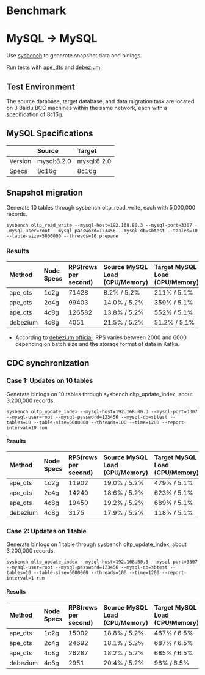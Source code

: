 # Benchmark

# MySQL -> MySQL

Use [sysbench](https://github.com/akopytov/sysbench) to generate snapshot data and binlogs.

Run tests with ape_dts and [debezium](https://github.com/debezium/debezium).

## Test Environment

The source database, target database, and data migration task are located on 3 Baidu BCC machines within the same network, each with a specification of 8c16g.

## MySQL Specifications

| | Source | Target |
| :-------- | :-------- | :-------- | 
| Version | mysql:8.2.0| mysql:8.2.0 |
| Specs | 8c16g| 8c16g |

## Snapshot migration

Generate 10 tables through sysbench oltp_read_write, each with 5,000,000 records.

```
sysbench oltp_read_write --mysql-host=192.168.80.3 --mysql-port=3307 --mysql-user=root --mysql-password=123456 --mysql-db=sbtest --tables=10 --table-size=5000000 --threads=10 prepare
```

### Results
| Method | Node Specs | RPS(rows per second) | Source MySQL Load (CPU/Memory) | Target MySQL Load (CPU/Memory) |
| :-------- | :-------- | :-------- | :-------- | :-------- | 
| ape_dts | 1c2g | 71428 | 8.2% / 5.2% | 211% / 5.1% |
| ape_dts | 2c4g | 99403 | 14.0% / 5.2% | 359% / 5.1% |
| ape_dts | 4c8g | 126582 | 13.8% / 5.2% | 552% / 5.1% |
| debezium | 4c8g |	4051 | 21.5% / 5.2% | 51.2% / 5.1% |

- According to [debezium official](https://debezium.io/blog/2023/12/20/JDBC-sink-connector-batch-support/): RPS varies between 2000 and 6000 depending on batch.size and the storage format of data in Kafka.

## CDC synchronization
### Case 1: Updates on 10 tables

Generate binlogs on 10 tables through sysbench oltp_update_index, about 3,200,000 records.

```
sysbench oltp_update_index --mysql-host=192.168.80.3 --mysql-port=3307 --mysql-user=root --mysql-password=123456 --mysql-db=sbtest --tables=10 --table-size=5000000 --threads=100 --time=1200 --report-interval=10 run
```

#### Results
| Method | Node Specs | RPS(rows per second) | Source MySQL Load (CPU/Memory) | Target MySQL Load (CPU/Memory) |
| :-------- | :-------- | :-------- | :-------- | :-------- |
| ape_dts | 1c2g | 11902 | 19.0% / 5.2% | 479% / 5.1% |
| ape_dts | 2c4g | 14240 | 18.6% / 5.2% | 623% / 5.1% |
| ape_dts | 4c8g | 19450 | 19.2% / 5.2% | 689% / 5.1% |
| debezium | 4c8g | 3175 | 17.9% / 5.2% | 118% / 5.1% |

### Case 2: Updates on 1 table

Generate binlogs on 1 table through sysbench oltp_update_index, about 3,200,000 records.

```
sysbench oltp_update_index --mysql-host=192.168.80.3 --mysql-port=3307 --mysql-user=root --mysql-password=123456 --mysql-db=sbtest --tables=10 --table-size=5000000 --threads=100 --time=1200 --report-interval=1 run
```

#### Results
| Method | Node Specs | RPS(rows per second) | Source MySQL Load (CPU/Memory) | Target MySQL Load (CPU/Memory) |
| :-------- | :-------- | :-------- | :-------- | :-------- |
| ape_dts | 1c2g | 15002 | 18.8% / 5.2% | 467% / 6.5% | 
| ape_dts | 2c4g | 24692 | 18.1% / 5.2% | 687% / 6.5% | 
| ape_dts | 4c8g | 26287 | 18.2% / 5.2% | 685% / 6.5% |
| debezium | 4c8g | 2951 | 20.4% / 5.2% | 98% / 6.5% |